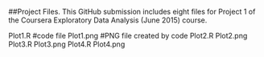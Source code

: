 ##Project Files.
This GitHub submission includes eight files for Project 1 of the Coursera Exploratory Data Analysis (June 2015) course.

Plot1.R		#code file
Plot1.png	#PNG file created by code
Plot2.R
Plot2.png
Plot3.R
Plot3.png
Plot4.R
Plot4.png